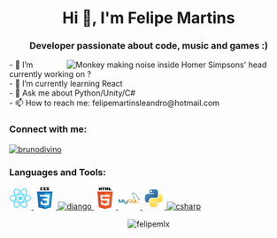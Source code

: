 <h1 align="center">Hi 👋, I'm Felipe Martins</h1>
<h3 align="center">Developer passionate about code, music and games :)</h3>
<img align="right" alt="Monkey making noise inside Homer Simpsons' head" width="400" src="https://media.giphy.com/media/v1.Y2lkPTc5MGI3NjExN2M3OTIyNmVjMjYxNjUyNjljZjVkYzMwY2QzNWQ3ZDkwN2UxY2UyMiZlcD12MV9pbnRlcm5hbF9naWZzX2dpZklkJmN0PWc/BBkKEBJkmFbTG/giphy.gif">
- 🔭 I’m currently working on ? </br>
- 🌱 I’m currently learning React </br>
- 💬 Ask me about Python/Unity/C# </br>
- 📫 How to reach me: felipemartinsleandro@hotmail.com </br>

<h3 align="left">Connect with me:</h3>
<p align="left">
<a href="https://linkedin.com/in/felipemlx" target="blank"><img align="center" src="https://raw.githubusercontent.com/rahuldkjain/github-profile-readme-generator/master/src/images/icons/Social/linked-in-alt.svg" alt="brunodivino" height="30" width="40" /></a>
</p>
<h3 align="left">Languages and Tools:</h3>
<p align="left"> <a href="https://react.dev" target="_blank" rel="noreferrer"> <img src="https://raw.githubusercontent.com/devicons/devicon/master/icons/react/react-original.svg" alt="react" width="40" height="40"/> </a><a href="https://www.w3schools.com/css/" target="_blank" rel="noreferrer"> <img src="https://raw.githubusercontent.com/devicons/devicon/master/icons/css3/css3-original-wordmark.svg" alt="css3" width="40" height="40"/> </a> <a href="https://www.djangoproject.com/" target="_blank" rel="noreferrer"> <img src="https://cdn.worldvectorlogo.com/logos/django.svg" alt="django" width="40" height="40"/> </a><a href="https://www.w3.org/html/" target="_blank" rel="noreferrer"> <img src="https://raw.githubusercontent.com/devicons/devicon/master/icons/html5/html5-original-wordmark.svg" alt="html5" width="40" height="40"/><a href="https://www.mysql.com/" target="_blank" rel="noreferrer"> <img src="https://raw.githubusercontent.com/devicons/devicon/master/icons/mysql/mysql-original-wordmark.svg" alt="mysql" width="40" height="40"/> </a><a href="https://www.python.org" target="_blank" rel="noreferrer"> <img src="https://raw.githubusercontent.com/devicons/devicon/master/icons/python/python-original.svg" alt="python" width="40" height="40"/> </a>
<a href="https://learn.microsoft.com/pt-br/dotnet/csharp/" target="_blank" rel="noreferrer"> <img src="https://raw.githubusercontent.com/jmnote/z-icons/master/svg/csharp.svg" alt="csharp" width="40" height="40"/> </a>

<p align="center"><img align="center" src="https://github-readme-stats.vercel.app/api/top-langs?username=felipemlx&show_icons=true&locale=en&layout=compact" alt="felipemlx" /></p>
